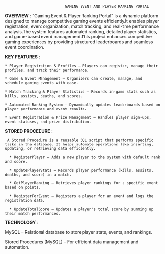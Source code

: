                                GAMING EVENT AND PLAYER RANKING PORTAL
**OVERVIEW** :
     "Gaming Event & Player Ranking Portal" is a dynamic platform designed to manage competitive gaming events efficiently.It enables player registration, event organization, match tracking,
and real-time performance analysis.The system features automated ranking, detailed player statistics, and game-based event management.This project enhances competitive gaming experiences by 
providing structured leaderboards and seamless event coordination.

**KEY FEATURES** :

    * Player Registration & Profiles – Players can register, manage their profiles, and track their performance.
    
    * Game & Event Management – Organizers can create, manage, and schedule gaming events with ease.
    
    * Match Tracking & Player Statistics – Records in-game stats such as kills, assists, deaths, and scores.
    
    * Automated Ranking System – Dynamically updates leaderboards based on player performance and event results.
    
    * Event Registration & Prize Management – Handles player sign-ups, event statuses, and prize distribution.

**STORED PROCEDURE** :

     A Stored Procedure is a reusable SQL script that performs specific tasks in the database. It helps automate operations like inserting, updating, or retrieving data efficiently.
     
      * RegisterPlayer – Adds a new player to the system with default rank and score.
      
      * UpdatePlayerStats – Records player performance (kills, assists, deaths, and score) in a match.
      
      * GetPlayerRanking – Retrieves player rankings for a specific event based on points.
      
      * RegisterForEvent – Registers a player for an event and logs the registration date.
      
      * UpdateTotalScore – Updates a player's total score by summing up their match performances.

**TECHNOLOGY** :

   MySQL – Relational database to store player stats, events, and rankings.
   
   Stored Procedures (MySQL) – For efficient data management and automation.





 




    


